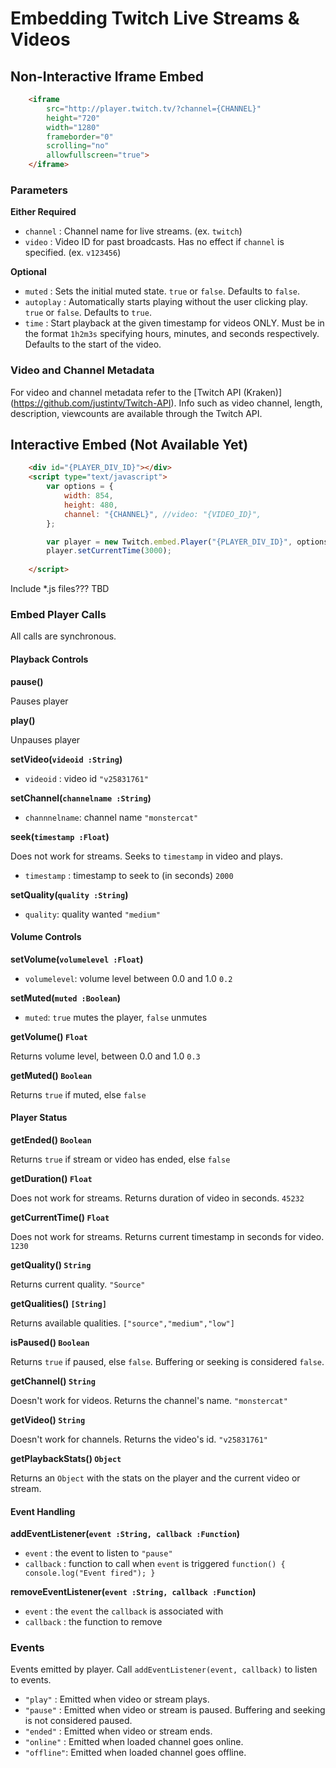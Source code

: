 # Embedding Twitch Live Streams & Videos


## Non-Interactive Iframe Embed
```html
    <iframe 
        src="http://player.twitch.tv/?channel={CHANNEL}" 
        height="720" 
        width="1280" 
        frameborder="0" 
        scrolling="no"
        allowfullscreen="true">
    </iframe>
```

### Parameters
**Either Required**
- `channel`   : Channel name for live streams. (ex. `twitch`)
- `video`     : Video ID for past broadcasts. Has no effect if `channel` is specified. (ex. `v123456`)

**Optional**
- `muted`     : Sets the initial muted state. `true` or `false`. Defaults to `false`.
- `autoplay`  : Automatically starts playing without the user clicking play. `true` or `false`. Defaults to `true`.
- `time`      : Start playback at the given timestamp for videos ONLY. Must be in the format `1h2m3s` specifying hours, minutes, and seconds respectively. Defaults to the start of the video.

### Video and Channel Metadata
For video and channel metadata refer to the [Twitch API (Kraken)] (https://github.com/justintv/Twitch-API).
Info such as video channel, length, description, viewcounts are available through the Twitch API.

## Interactive Embed (Not Available Yet)
```html
    <div id="{PLAYER_DIV_ID}"></div>
	<script type="text/javascript">
		var options = {
			width: 854,
			height: 480,
			channel: "{CHANNEL}", //video: "{VIDEO_ID}",
		};

		var player = new Twitch.embed.Player("{PLAYER_DIV_ID}", options);
		player.setCurrentTime(3000);
		
	</script>
```
Include *.js files??? TBD

### Embed Player Calls
All calls are synchronous.

#### Playback Controls
**pause()**

Pauses player

**play()**

Unpauses player

**setVideo(`videoid :String`)**

- `videoid`     : video id `"v25831761"`

**setChannel(`channelname :String`)**

- `channnelname`: channel name `"monstercat"`

**seek(`timestamp :Float`)**

Does not work for streams. Seeks to `timestamp` in video and plays.
- `timestamp`   : timestamp to seek to (in seconds) `2000`

**setQuality(`quality :String`)**

- `quality`: quality wanted `"medium"`

#### Volume Controls

**setVolume(`volumelevel :Float`)**

- `volumelevel`: volume level between 0.0 and 1.0 `0.2`

**setMuted(`muted :Boolean`)**

- `muted`: `true` mutes the player, `false` unmutes

**getVolume() `Float`**

Returns volume level, between 0.0 and 1.0 `0.3`

**getMuted() `Boolean`**

Returns `true` if muted, else `false`

#### Player Status
**getEnded() `Boolean`**

Returns `true` if stream or video has ended, else `false`

**getDuration() `Float`**

Does not work for streams. Returns duration of video in seconds. `45232`

**getCurrentTime() `Float`**

Does not work for streams. Returns current timestamp in seconds for video. `1230`

**getQuality() `String`**

Returns current quality. `"Source"`

**getQualities() `[String]`**

Returns available qualities. `["source","medium","low"]`

**isPaused() `Boolean`**

Returns `true` if paused, else `false`. Buffering or seeking is considered `false`.

**getChannel() `String`**

Doesn't work for videos. Returns the channel's name. `"monstercat"`

**getVideo() `String`**

Doesn't work for channels. Returns the video's id. `"v25831761"`

**getPlaybackStats() `Object`**

Returns an `Object` with the stats on the player and the current video or stream.

#### Event Handling

**addEventListener(`event :String, callback :Function`)**

- `event`     : the event to listen to `"pause"`
- `callback`  : function to call when `event` is triggered `function() { console.log("Event fired"); }`

**removeEventListener(`event :String, callback :Function`)**

- `event`     : the `event` the `callback` is associated with
- `callback`  : the function to remove 


### Events
Events emitted by player. Call `addEventListener(event, callback)` to listen to events.

- `"play"`   : Emitted when video or stream plays.
- `"pause"`  : Emitted when video or stream is paused. Buffering and seeking is not considered paused.
- `"ended"`  : Emitted when video or stream ends.
- `"online"` : Emitted when loaded channel goes online.
- `"offline"`: Emitted when loaded channel goes offline.


